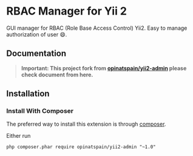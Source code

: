 RBAC Manager for Yii 2
======================
GUI manager for RBAC (Role Base Access Control) Yii2. Easy to manage authorization of user :smile:.

Documentation
-------------
> **Important: This project fork from  [opinatspain/yii2-admin](https://github.com/opinatspain/yii2-admin) please check document from here.**

Installation
------------

### Install With Composer

The preferred way to install this extension is through [composer](http://getcomposer.org/download/).

Either run

```
php composer.phar require opinatspain/yii2-admin "~1.0"
```
